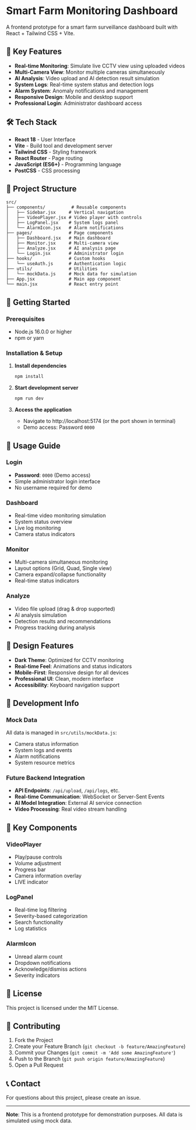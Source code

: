 # Smart Farm Monitoring Dashboard

A frontend prototype for a smart farm surveillance dashboard built with React + Tailwind CSS + Vite.

## 🚀 Key Features

- **Real-time Monitoring**: Simulate live CCTV view using uploaded videos
- **Multi-Camera View**: Monitor multiple cameras simultaneously
- **AI Analysis**: Video upload and AI detection result simulation
- **System Logs**: Real-time system status and detection logs
- **Alarm System**: Anomaly notifications and management
- **Responsive Design**: Mobile and desktop support
- **Professional Login**: Administrator dashboard access

## 🛠️ Tech Stack

- **React 18** - User Interface
- **Vite** - Build tool and development server
- **Tailwind CSS** - Styling framework
- **React Router** - Page routing
- **JavaScript (ES6+)** - Programming language
- **PostCSS** - CSS processing

## 📁 Project Structure

```
src/
├── components/          # Reusable components
│   ├── Sidebar.jsx     # Vertical navigation
│   ├── VideoPlayer.jsx # Video player with controls
│   ├── LogPanel.jsx    # System logs panel
│   └── AlarmIcon.jsx   # Alarm notifications
├── pages/              # Page components
│   ├── Dashboard.jsx   # Main dashboard
│   ├── Monitor.jsx     # Multi-camera view
│   ├── Analyze.jsx     # AI analysis page
│   └── Login.jsx       # Administrator login
├── hooks/              # Custom hooks
│   └── useAuth.js      # Authentication logic
├── utils/              # Utilities
│   └── mockData.js     # Mock data for simulation
├── App.jsx             # Main app component
└── main.jsx            # React entry point
```

## 🚀 Getting Started

### Prerequisites

- Node.js 16.0.0 or higher
- npm or yarn

### Installation & Setup

1. **Install dependencies**

   ```bash
   npm install
   ```

2. **Start development server**

   ```bash
   npm run dev
   ```

3. **Access the application**
   - Navigate to http://localhost:5174 (or the port shown in terminal)
   - Demo access: Password `0000`

## 📱 Usage Guide

### Login

- **Password**: `0000` (Demo access)
- Simple administrator login interface
- No username required for demo

### Dashboard

- Real-time video monitoring simulation
- System status overview
- Live log monitoring
- Camera status indicators

### Monitor

- Multi-camera simultaneous monitoring
- Layout options (Grid, Quad, Single view)
- Camera expand/collapse functionality
- Real-time status indicators

### Analyze

- Video file upload (drag & drop supported)
- AI analysis simulation
- Detection results and recommendations
- Progress tracking during analysis

## 🎨 Design Features

- **Dark Theme**: Optimized for CCTV monitoring
- **Real-time Feel**: Animations and status indicators
- **Mobile-First**: Responsive design for all devices
- **Professional UI**: Clean, modern interface
- **Accessibility**: Keyboard navigation support

## 🔧 Development Info

### Mock Data

All data is managed in `src/utils/mockData.js`:

- Camera status information
- System logs and events
- Alarm notifications
- System resource metrics

### Future Backend Integration

- **API Endpoints**: `/api/upload`, `/api/logs`, etc.
- **Real-time Communication**: WebSocket or Server-Sent Events
- **AI Model Integration**: External AI service connection
- **Video Processing**: Real video stream handling

## 🌟 Key Components

### VideoPlayer

- Play/pause controls
- Volume adjustment
- Progress bar
- Camera information overlay
- LIVE indicator

### LogPanel

- Real-time log filtering
- Severity-based categorization
- Search functionality
- Log statistics

### AlarmIcon

- Unread alarm count
- Dropdown notifications
- Acknowledge/dismiss actions
- Severity indicators

## 📝 License

This project is licensed under the MIT License.

## 🤝 Contributing

1. Fork the Project
2. Create your Feature Branch (`git checkout -b feature/AmazingFeature`)
3. Commit your Changes (`git commit -m 'Add some AmazingFeature'`)
4. Push to the Branch (`git push origin feature/AmazingFeature`)
5. Open a Pull Request

## 📞 Contact

For questions about this project, please create an issue.

---

**Note**: This is a frontend prototype for demonstration purposes. All data is simulated using mock data.
